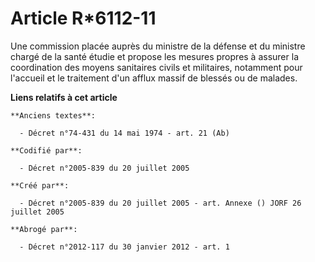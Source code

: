 # Article R*6112-11

Une commission placée auprès du ministre de la défense et du ministre chargé de la santé étudie et propose les mesures
propres à assurer la coordination des moyens sanitaires civils et militaires, notamment pour l'accueil et le traitement d'un
afflux massif de blessés ou de malades.

**Liens relatifs à cet article**

	**Anciens textes**:

	  - Décret n°74-431 du 14 mai 1974 - art. 21 (Ab)

	**Codifié par**:

	  - Décret n°2005-839 du 20 juillet 2005

	**Créé par**:

	  - Décret n°2005-839 du 20 juillet 2005 - art. Annexe () JORF 26 juillet 2005

	**Abrogé par**:

	  - Décret n°2012-117 du 30 janvier 2012 - art. 1
